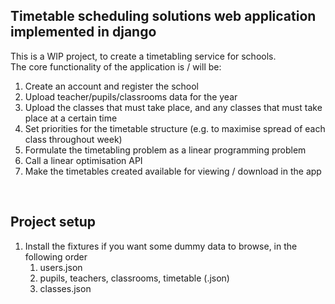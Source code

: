 <h2>Timetable scheduling solutions web application implemented in django</h2>

<p>
This is a WIP project, to create a timetabling service for schools.<br>
The core functionality of the application is / will be:
</p>
<ol>
    <li>Create an account and register the school</li>
    <li>Upload teacher/pupils/classrooms data for the year</li>
    <li>Upload the classes that must take place, and any classes that must take place at a certain time</li>
    <li>Set priorities for the timetable structure (e.g. to maximise spread of each class throughout week)</li>
    <li>Formulate the timetabling problem as a linear programming problem</li>
    <li>Call a linear optimisation API</li>
    <li>Make the timetables created available for viewing / download in the app</li>
</ol>
<br>



<h2>Project setup</h2>
<ol>
    <li>Install the fixtures if you want some dummy data to browse, in the following order
        <ol>
            <li>users.json</li>
            <li>pupils, teachers, classrooms, timetable (.json)</li>
            <li>classes.json</li>
        </ol>
    </li>
</ol>